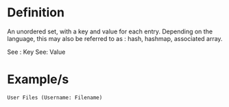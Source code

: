# Definition
An unordered set, with a key and value for each entry. Depending on the language, this may also be referred to as : hash, hashmap, associated array.

See : Key
See: Value

# Example/s

`User Files (Username: Filename)`
